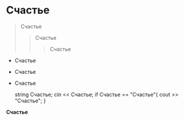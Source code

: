 Счастье
=======
>Счастье
>>Счастье
>>>Счастье
+ Счастье
+ Счастье
+ Счастье

	string Счастье;
	cin << Счастье;
	if Счастье == "Счастье"{
		cout >> "Счастье";
	}

**Счастье**
